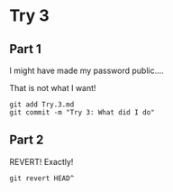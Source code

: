 # Try 3

## Part 1

I might have made my password public....

That is not what I want!

```
git add Try.3.md
git commit -m "Try 3: What did I do"
```

## Part 2

REVERT! Exactly!

```
git revert HEAD^
```